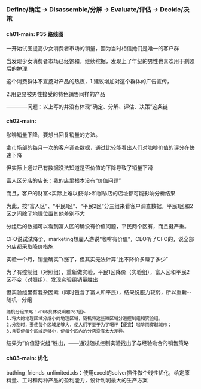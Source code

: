 ### Define/确定 -> Disassemble/分解 -> Evaluate/评估 -> Decide/决策
#### ch01-main: P35 路线图
一开始试图提高少女消费者市场的销量，因为当时相信她们是唯一的客户群

当发现少女消费者市场已经饱和，继续挖掘，发现上了年纪的男性也喜欢用于剃须后的护理

这个消费群体不宣扬对产品的热衷，1.建议增加对这个群体的广告宣传，

2.用更易被男性接受的特色销售同样的产品

————问题：以上写的并没有体现“确定、分解、评估、决策”这条链


#### ch02-main: 
咖啡销量下降，要想出回复销量的方法。

拿市场部的每月一次的客户调查数据，通过比较能看出人们对咖啡价值的评分在快速下降

但实际上通过已有数据没法知道是否价值的下降导致了销量下滑

富人区分店的店长：我的店里根本没有“价值问题”

而且，客户的财富<实际上难以获得>和咖啡店的店址都可能影响分析结果

为此，按“富人区”、“平民1区”、“平民2区”分三组来看客户调查数据，平民1区和2区之间除了地理位置其他差别不大

分组后的数据可以看到富人区的确没有价值问题，平民两个区有，而且挺严重。

CFO说试试降价，marketing想雇人游说“咖啡有价值”，CEO听了CFO的，说全部分店都采取降价措施

实验一个月，销量确实飞涨了，但其实无法计算“比不降价多赚了多少”

为了有控制组（对照组），重新做实验，平民1区降价（实验组），富人区和平民2区不变（对照组），发现实验组销量胜出

但实验组里有混杂因素（同时包含了富人和平民），结果说服力较弱，所以重新--随机--分组
```
随机分组策略：<P66具体说明和P67图>
1.将大的地理区域分成小的地理区域，随机将这些微区域分进控制组和实验组。
2.分割时，要使每个区域足够大，使人们不至于为了喝杯【便宜】咖啡而穿越城市；
3.且要使每个区域足够小，使每个区内的分店没有太大差异。
```
结果为“价值游说组”胜出，——通过随机控制实验找出了与经验吻合的销售策略


#### ch03-main: 优化
bathing_friends_unlimited.xls：使用excel的solver插件做个线性优化，给定原料量、工时和两种产品的盈利能力，设计利润最大的生产方案

